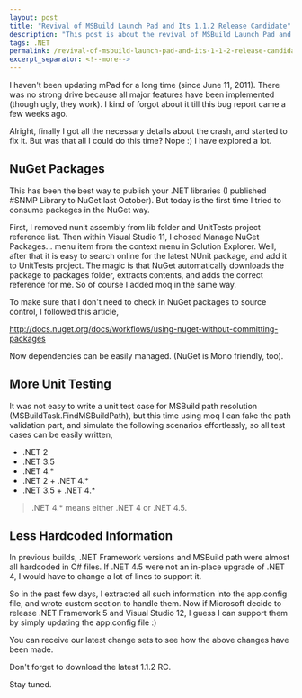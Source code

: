 ```yaml
---
layout: post
title: "Revival of MSBuild Launch Pad and Its 1.1.2 Release Candidate"
description: "This post is about the revival of MSBuild Launch Pad and its 1.1.2 release candidate."
tags: .NET
permalink: /revival-of-msbuild-launch-pad-and-its-1-1-2-release-candidate-d8a915e8366a
excerpt_separator: <!--more-->
---
```

I haven't been updating mPad for a long time (since June 11, 2011). There was no strong drive because all major features have been implemented (though ugly, they work). I kind of forgot about it till this bug report came a few weeks ago.

Alright, finally I got all the necessary details about the crash, and started to fix it. But was that all I could do this time? Nope :) I have explored a lot.
<!--more-->

## NuGet Packages

This has been the best way to publish your .NET libraries (I published #SNMP Library to NuGet last October). But today is the first time I tried to consume packages in the NuGet way.

First, I removed nunit assembly from lib folder and UnitTests project reference list. Then within Visual Studio 11, I chosed Manage NuGet Packages… menu item from the context menu in Solution Explorer. Well, after that it is easy to search online for the latest NUnit package, and add it to UnitTests project. The magic is that NuGet automatically downloads the package to packages folder, extracts contents, and adds the correct reference for me. So of course I added moq in the same way.

To make sure that I don't need to check in NuGet packages to source control, I followed this article,

http://docs.nuget.org/docs/workflows/using-nuget-without-committing-packages

Now dependencies can be easily managed. (NuGet is Mono friendly, too).

## More Unit Testing

It was not easy to write a unit test case for MSBuild path resolution (MSBuildTask.FindMSBuildPath), but this time using moq I can fake the path validation part, and simulate the following scenarios effortlessly, so all test cases can be easily written,

* .NET 2
* .NET 3.5
* .NET 4.*
* .NET 2 + .NET 4.*
* .NET 3.5 + .NET 4.*

> .NET 4.* means either .NET 4 or .NET 4.5.

## Less Hardcoded Information

In previous builds, .NET Framework versions and MSBuild path were almost all hardcoded in C# files. If .NET 4.5 were not an in-place upgrade of .NET 4, I would have to change a lot of lines to support it.

So in the past few days, I extracted all such information into the app.config file, and wrote custom section to handle them. Now if Microsoft decide to release .NET Framework 5 and Visual Studio 12, I guess I can support them by simply updating the app.config file :)

You can receive our latest change sets to see how the above changes have been made.

Don't forget to download the latest 1.1.2 RC.

Stay tuned.
